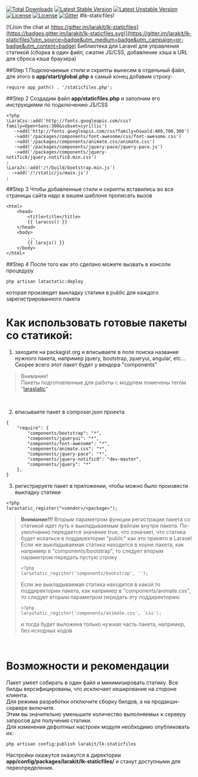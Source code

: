 [![Total Downloads](https://poser.pugx.org/larakit/lk-staticfiles/d/total.svg)](https://packagist.org/packages/larakit/lk-staticfiles)
[![Latest Stable Version](https://poser.pugx.org/larakit/lk-staticfiles/v/stable.svg)](https://packagist.org/packages/larakit/lk-staticfiles)
[![Latest Unstable Version](https://poser.pugx.org/larakit/lk-staticfiles/v/unstable.svg)](https://packagist.org/packages/larakit/lk-staticfiles)
[![License](https://poser.pugx.org/larakit/lk-staticfiles/license.svg)](https://packagist.org/packages/larakit/lk-staticfiles)
[![License](https://poser.pugx.org/larakit/lk-staticfiles/license.svg)](https://packagist.org/packages/larakit/lk-staticfiles)
[![Gitter](https://badges.gitter.im/larakit/lk-staticfiles.svg)](https://gitter.im/larakit/lk-staticfiles?utm_source=badge&utm_medium=badge&utm_campaign=pr-badge&utm_content=body_badge)
#lk-staticfiles!

[![Join the chat at https://gitter.im/larakit/lk-staticfiles](https://badges.gitter.im/larakit/lk-staticfiles.svg)](https://gitter.im/larakit/lk-staticfiles?utm_source=badge&utm_medium=badge&utm_campaign=pr-badge&utm_content=badge)
Библиотека для Laravel для управления статикой (сборка в один файл, сжатие JS/CSS, добавление хэша в URL для сброса кэша браузера)

##Step 1 
Подключаемые стили и скрипты вынесем в отдельный файл, для этого в **app/start/global.php** в самый конец добавим строку:
~~~
require app_path() . '/staticfiles.php';
~~~

##Step 2 
Создадим файл **app/staticfiles.php** и заполним его инструкциями по подключению JS/CSS
~~~
<?php
\LaraCss::add('http://fonts.googleapis.com/css?family=Open+Sans:300&subset=cyrillic')
   ->add('http://fonts.googleapis.com/css?family=Oswald:400,700,300')
   ->add('/packages/components/font-awesome/css/font-awesome.css')
   ->add('/packages/components/animate.css/animate.css')
   ->add('/packages/components/jquery-pace/jquery-pace.js')
   ->add('/packages/components/jquery-notific8/jquery.notific8.min.css')
;
\LaraJs::add('/!/build/bootstrap.min.js')
  ->add('/!/static/js/main.js')
;
~~~

##Step 3
Чтобы добавленные стили и скрипты вставились во все страницы сайта надо в вашем шаблоне прописать вызов
~~~
<html>
    <head>
        <title>title</title>
        {{ laracss() }}
    </head>
    <body>
        ...	
        {{ larajs() }} 
    </body>
</html>
~~~

##Step 4
После того как это сделано можете вызвать в консоли процедуру
~~~
php artisan latastatic:deploy 
~~~
которая произведет выкладку статики в public для каждого зарегистрированного пакета

# Как использовать готовые пакеты со статикой:
1) заходите на packagist.org и вписываете в поле поиска название нужного пакета, например jquery, bootstrap, jqueryui, angular, etc...
Скорее всего этот пакет будет у вендора "components"
>Внимание!<br />
>Пакеты подготовленные для работы с модулем помечены тегом "<a href="https://packagist.org/search/?tags=larastatic">larastatic</a>"
<br />

2) вписываете пакет в composer.json проекта
~~~ 
{
    "require": {
        "components/bootstrap": "*",
        "components/jqueryui": "*",
        "components/font-awesome": "*",
        "components/animate.css": "*",
        "components/jquery-pace": "*",
        "components/jquery-notific8": "dev-master",
        "components/jquery": "*"
    }, 
}
~~~ 
3) регистрируете пакет в приложении, чтобы можно было произвести выкладку статики
~~~ 
<?php
larastatic_register("<vendor>/<package>");
~~~ 
>**Внимание!!!**
>Вторым параметром функции регистрации пакета со статикой идет путь к выкладываемым файлам внутри пакета.
>По-умолчанию передается значение true, что означает, что статика будет искаться в поддиректории "public" как это принято в Laravel
>Если же выкладываемая статика находится в корне пакета, как например в "components/bootstrap", то следует вторым параметром передать пустую строку
>~~~ 
><?php
>larastatic_register('components/bootstrap', '');
>~~~ 
>Если же выкладываемая статика находится в какой то поддиректории пакета, как например в "components/animate.css", то следует вторым параметром передать эту поддиректорию
>~~~ 
><?php
>larastatic_register('components/animate.css', 'css');
>~~~ 
>и тогда будет выложена только нужная часть пакета, например, без исходных кодов
<br />

 
# Возможности и рекомендации
Пакет умеет собирать в один файл и минимизировать статику. Все билды версифицированы, что исключает кеширование на стороне клиента.<br />
Для режима разработки отключите сборку билдов, а на продакшн-сервере включите. <br />
Этим вы значительно уменьшите количество выполняемых к серверу запросов для получения статики.<br />
Для изменения дефолтных настроек модуля необходимо опубликовать их:
~~~
php artisan config:publish larakit/lk-staticfiles
~~~
Настройки окажутся окажутся в директории **app/config/packages/larakit/lk-staticfiles/** и станут доступными для переопределения.
